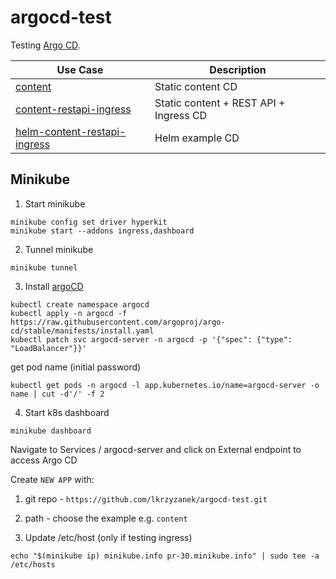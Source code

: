 # argocd-test

Testing [Argo CD](https://argoproj.github.io/argo-cd/getting_started/).

|Use Case|Description|
|--------|-----------|
|[content](content)|Static content CD|
|[content-restapi-ingress](content-restapi-ingress)|Static content + REST API + Ingress CD|
|[helm-content-restapi-ingress](helm-content-restapi-ingress)|Helm example CD|

## Minikube

1. Start minikube
```shell
minikube config set driver hyperkit
minikube start --addons ingress,dashboard
```

2. Tunnel minikube
```shell
minikube tunnel
```

3. Install [argoCD](https://argoproj.github.io/argo-cd/getting_started/)

```shell
kubectl create namespace argocd
kubectl apply -n argocd -f https://raw.githubusercontent.com/argoproj/argo-cd/stable/manifests/install.yaml
kubectl patch svc argocd-server -n argocd -p '{"spec": {"type": "LoadBalancer"}}'
```

get pod name (initial password)
```shell
kubectl get pods -n argocd -l app.kubernetes.io/name=argocd-server -o name | cut -d'/' -f 2
```

4. Start k8s dashboard

```shell
minikube dashboard
```

Navigate to Services / argocd-server and click on External endpoint to access Argo CD

Create `NEW APP` with:
1. git repo - `https://github.com/lkrzyzanek/argocd-test.git`
2. path - choose the example e.g. `content`

5. Update /etc/host (only if testing ingress)

```shell
echo "$(minikube ip) minikube.info pr-30.minikube.info" | sudo tee -a /etc/hosts
```
